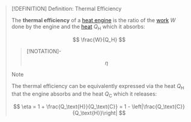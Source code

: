>[!DEFINITION] Definition: Thermal Efficiency
>
>The **thermal efficiency** of a [heat engine](Heat%20Engine.md) is the ratio of the [work](../../Mechanics/Classical%20Mechanics/Newtonian%20Formalism/Energy/Work.md) $W$ done by the engine and the [heat](../../Heat.md) $Q_\text{H}$ which it absorbs:
>
>$$
>\frac{W}{Q_H}
>$$
>
>>[!NOTATION]-
>>
>>$$
>>\eta
>>$$
>
>>[!NOTE]
>>
>>The thermal efficiency can be equivalently expressed via the heat $Q_\text{H}$ that the engine absorbs and the heat $Q_\text{C}$ which it releases:
>>
>>$$
>>\eta = 1 + \frac{Q_\text{H}}{Q_\text{C}} = 1 - \left|\frac{Q_\text{C}}{Q_\text{H}}\right|
>>$$
>>
>